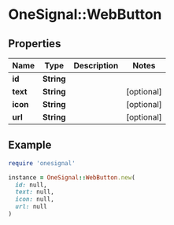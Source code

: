 # OneSignal::WebButton

## Properties

| Name | Type | Description | Notes |
| ---- | ---- | ----------- | ----- |
| **id** | **String** |  |  |
| **text** | **String** |  | [optional] |
| **icon** | **String** |  | [optional] |
| **url** | **String** |  | [optional] |

## Example

```ruby
require 'onesignal'

instance = OneSignal::WebButton.new(
  id: null,
  text: null,
  icon: null,
  url: null
)
```

